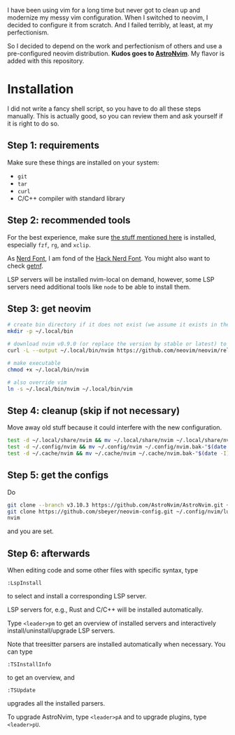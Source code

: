 I have been using vim for a long time but never got to clean up and modernize my messy vim configuration.
When I switched to neovim, I decided to configure it from scratch.
And I failed terribly, at least, at my perfectionism.

So I decided to depend on the work and perfectionism of others and use a pre-configured neovim distribution.
**Kudos goes to [AstroNvim](https://github.com/AstroNvim/AstroNvim)**.
My flavor is added with this repository.

# Installation

I did not write a fancy shell script, so you have to do all these steps manually.
This is actually good, so you can review them and ask yourself if it is right to do so.

## Step 1: requirements

Make sure these things are installed on your system:

 * `git`
 * `tar`
 * `curl`
 * C/C++ compiler with standard library

## Step 2: recommended tools

For the best experience, make sure [the stuff mentioned here](https://astronvim.github.io/#-requirements)
is installed, especially `fzf`, `rg`, and `xclip`.

As [Nerd Font](https://www.nerdfonts.com/font-downloads), I am fond of the
[Hack Nerd Font](https://github.com/ryanoasis/nerd-fonts/releases/download/v2.1.0/Hack.zip).
You might also want to check [getnf](https://github.com/ronniedroid/getnf).

LSP servers will be installed nvim-local on demand, however, some LSP servers need
additional tools like `node` to be able to install them.

## Step 3: get neovim

```sh
# create bin directory if it does not exist (we assume it exists in the PATH)
mkdir -p ~/.local/bin

# download nvim v0.9.0 (or replace the version by stable or latest) to a location in your $PATH
curl -L --output ~/.local/bin/nvim https://github.com/neovim/neovim/releases/download/v0.9.0/nvim.appimage

# make executable
chmod +x ~/.local/bin/nvim

# also override vim
ln -s ~/.local/bin/nvim ~/.local/bin/vim
```

## Step 4: cleanup (skip if not necessary)

Move away old stuff because it could interfere with the new configuration.
```sh
test -d ~/.local/share/nvim && mv ~/.local/share/nvim ~/.local/share/nvim.bak-"$(date -I)"
test -d ~/.config/nvim && mv ~/.config/nvim ~/.config/nvim.bak-"$(date -I)"
test -d ~/.cache/nvim && mv ~/.cache/nvim ~/.cache/nvim.bak-"$(date -I)"
```

## Step 5: get the configs

Do
```sh
git clone --branch v3.10.3 https://github.com/AstroNvim/AstroNvim.git ~/.config/nvim
git clone https://github.com/sbeyer/neovim-config.git ~/.config/nvim/lua/user
nvim
```
and you are set.

## Step 6: afterwards

When editing code and some other files with specific syntax, type
```
:LspInstall
```
to select and install a corresponding LSP server.

LSP servers for, e.g., Rust and C/C++ will be installed automatically.

Type `<leader>pm` to get an overview of installed servers and interactively install/uninstall/upgrade LSP servers.

Note that treesitter parsers are installed automatically when necessary.
You can type
```
:TSInstallInfo
```
to get an overview, and
```
:TSUpdate
```
upgrades all the installed parsers.

To upgrade AstroNvim, type `<leader>pA`
and to upgrade plugins, type `<leader>pU`.
